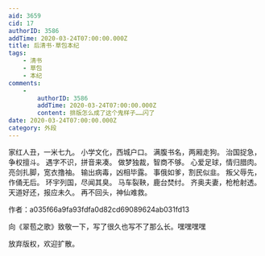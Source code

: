 ```yaml
---
aid: 3659
cid: 17
authorID: 3586
addTime: 2020-03-24T07:00:00.000Z
title: 后清书·草包本纪
tags:
    - 清书
    - 草包
    - 本纪
comments:
    -
        authorID: 3586
        addTime: 2020-03-24T07:00:00.000Z
        content: 排版怎么成了这个鬼样子……闪了
date: 2020-03-24T07:00:00.000Z
category: 外段
---
```


家红人丑，一米七九。 小学文化，西城户口。 满腹书名，两厢走狗。 治国捉急，争权擅斗。 遇字不识，拼音来凑。 做梦独裁，智商不够。 心爱足球，情归腊肉。 亮剑扎脚，宽衣撸袖。 输出病毒，凶相毕露。 事俄如爹，割民似韭。 叛父辱先，作俑无后。 环宇列国，尽闻其臭。 马车裂鞅，鹿台焚纣。 齐奥夫妻，枪枪射透。 天道好还，报应未久。 再不回头，神仙难救。

作者：a035f66a9fa93fdfa0d82cd69089624ab031fd13

向《翠苞之歌》致敬一下，写了很久也写不了那么长。嘿嘿嘿嘿

放弃版权，欢迎扩散。
